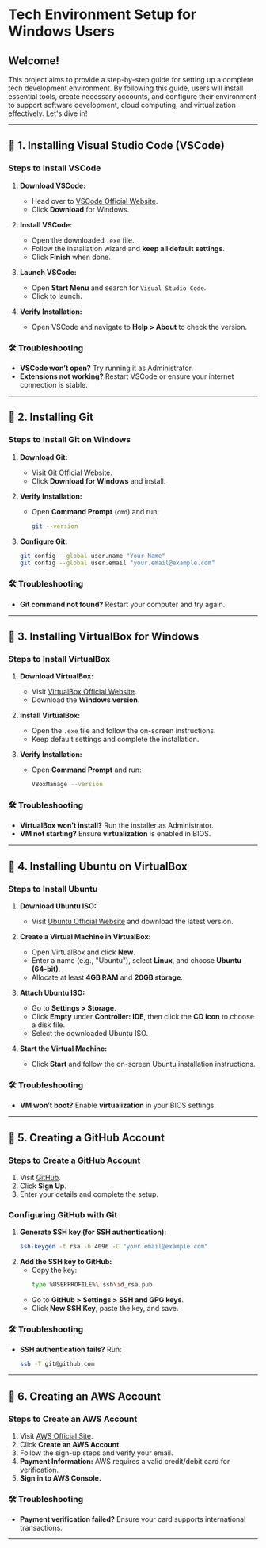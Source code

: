 # Tech Environment Setup for Windows Users 

## Welcome! 
This project aims to provide a step-by-step guide for setting up a complete tech development environment. By following this guide, users will install essential tools, create necessary accounts, and configure their environment to support software development, cloud computing, and virtualization effectively. Let's dive in!

---

## 🔹 1. Installing Visual Studio Code (VSCode)

### Steps to Install VSCode
1. **Download VSCode:**
   - Head over to [VSCode Official Website](https://code.visualstudio.com/).
   - Click **Download** for Windows.

2. **Install VSCode:**
   - Open the downloaded `.exe` file.
   - Follow the installation wizard and **keep all default settings**.
   - Click **Finish** when done.

3. **Launch VSCode:**
   - Open **Start Menu** and search for `Visual Studio Code`.
   - Click to launch.

4. **Verify Installation:**
   - Open VSCode and navigate to **Help > About** to check the version.

### 🛠 Troubleshooting
- **VSCode won’t open?** Try running it as Administrator.
- **Extensions not working?** Restart VSCode or ensure your internet connection is stable.

---

## 🔹 2. Installing Git

### Steps to Install Git on Windows
1. **Download Git:**
   - Visit [Git Official Website](https://git-scm.com/downloads/).
   - Click **Download for Windows** and install.

2. **Verify Installation:**
   - Open **Command Prompt** (`cmd`) and run:
     ```sh
     git --version
     ```

3. **Configure Git:**
   ```sh
   git config --global user.name "Your Name"
   git config --global user.email "your.email@example.com"
   ```

### 🛠 Troubleshooting
- **Git command not found?** Restart your computer and try again.

---

## 🔹 3. Installing VirtualBox for Windows

### Steps to Install VirtualBox
1. **Download VirtualBox:**
   - Visit [VirtualBox Official Website](https://www.virtualbox.org/).
   - Download the **Windows version**.

2. **Install VirtualBox:**
   - Open the `.exe` file and follow the on-screen instructions.
   - Keep default settings and complete the installation.

3. **Verify Installation:**
   - Open **Command Prompt** and run:
     ```sh
     VBoxManage --version
     ```

### 🛠 Troubleshooting
- **VirtualBox won’t install?** Run the installer as Administrator.
- **VM not starting?** Ensure **virtualization** is enabled in BIOS.

---

## 🔹 4. Installing Ubuntu on VirtualBox

### Steps to Install Ubuntu
1. **Download Ubuntu ISO:**
   - Visit [Ubuntu Official Website](https://ubuntu.com/download/desktop) and download the latest version.

2. **Create a Virtual Machine in VirtualBox:**
   - Open VirtualBox and click **New**.
   - Enter a name (e.g., "Ubuntu"), select **Linux**, and choose **Ubuntu (64-bit)**.
   - Allocate at least **4GB RAM** and **20GB storage**.

3. **Attach Ubuntu ISO:**
   - Go to **Settings > Storage**.
   - Click **Empty** under **Controller: IDE**, then click the **CD icon** to choose a disk file.
   - Select the downloaded Ubuntu ISO.

4. **Start the Virtual Machine:**
   - Click **Start** and follow the on-screen Ubuntu installation instructions.

### 🛠 Troubleshooting
- **VM won’t boot?** Enable **virtualization** in your BIOS settings.

---

## 🔹 5. Creating a GitHub Account

### Steps to Create a GitHub Account
1. Visit [GitHub](https://github.com/).
2. Click **Sign Up**.
3. Enter your details and complete the setup.

### Configuring GitHub with Git
1. **Generate SSH key (for SSH authentication):**
   ```sh
   ssh-keygen -t rsa -b 4096 -C "your.email@example.com"
   ```
2. **Add the SSH key to GitHub:**
   - Copy the key:
     ```sh
     type %USERPROFILE%\.ssh\id_rsa.pub
     ```
   - Go to **GitHub > Settings > SSH and GPG keys**.
   - Click **New SSH Key**, paste the key, and save.

### 🛠 Troubleshooting
- **SSH authentication fails?** Run:
  ```sh
  ssh -T git@github.com
  ```

---

## 🔹 6. Creating an AWS Account

### Steps to Create an AWS Account
1. Visit [AWS Official Site](https://aws.amazon.com/).
2. Click **Create an AWS Account**.
3. Follow the sign-up steps and verify your email.
4. **Payment Information:** AWS requires a valid credit/debit card for verification.
5. **Sign in to AWS Console.**

### 🛠 Troubleshooting
- **Payment verification failed?** Ensure your card supports international transactions.

---

